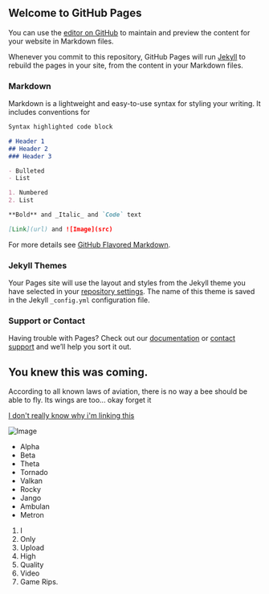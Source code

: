 ## Welcome to GitHub Pages

You can use the [editor on GitHub](https://github.com/kalutes/CS193_Fall18_Lab1/edit/master/index.md) to maintain and preview the content for your website in Markdown files.

Whenever you commit to this repository, GitHub Pages will run [Jekyll](https://jekyllrb.com/) to rebuild the pages in your site, from the content in your Markdown files.

### Markdown

Markdown is a lightweight and easy-to-use syntax for styling your writing. It includes conventions for

```markdown
Syntax highlighted code block

# Header 1
## Header 2
### Header 3

- Bulleted
- List

1. Numbered
2. List

**Bold** and _Italic_ and `Code` text

[Link](url) and ![Image](src)
```

For more details see [GitHub Flavored Markdown](https://guides.github.com/features/mastering-markdown/).

### Jekyll Themes

Your Pages site will use the layout and styles from the Jekyll theme you have selected in your [repository settings](https://github.com/kalutes/CS193_Fall18_Lab1/settings). The name of this theme is saved in the Jekyll `_config.yml` configuration file.

### Support or Contact

Having trouble with Pages? Check out our [documentation](https://help.github.com/categories/github-pages-basics/) or [contact support](https://github.com/contact) and we’ll help you sort it out.

## You knew this was coming.

According to all known laws of aviation, there is no way a bee should be able to fly. Its wings are too... okay forget it

[I don't really know why i'm linking this](fanon.clubpenguinwiki.info)

![Image](http://img4.smackjeeves.com/images/uploaded/comics/1/2/h/12hkiwnwplLSph.png)

- Alpha
- Beta
- Theta
- Tornado
- Valkan
- Rocky
- Jango
- Ambulan
- Metron

1. I
2. Only
3. Upload
4. High
5. Quality
6. Video
7. Game Rips.
